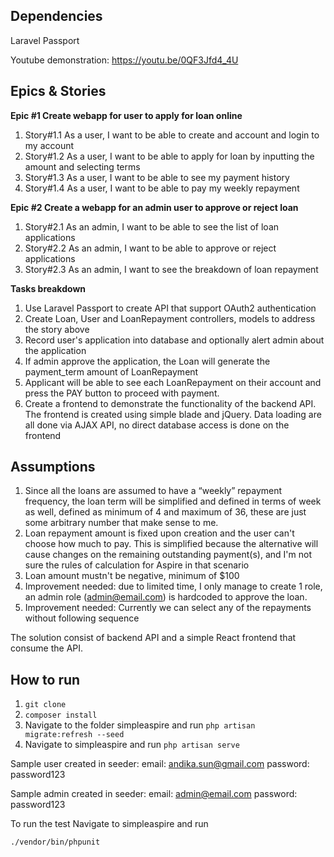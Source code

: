 ## Dependencies
Laravel Passport

Youtube demonstration: https://youtu.be/0QF3Jfd4_4U

## Epics & Stories
**Epic #1 Create webapp for user to apply for loan online**
1) Story#1.1 As a user, I want to be able to create and account and login to my account
2) Story#1.2 As a user, I want to be able to apply for loan by inputting the amount and selecting terms
3) Story#1.3 As a user, I want to be able to see my payment history
4) Story#1.4 As a user, I want to be able to pay my weekly repayment

**Epic #2 Create a webapp for an admin user to approve or reject loan**
1) Story#2.1 As an admin, I want to be able to see the list of loan applications
2) Story#2.2 As an admin, I want to be able to approve or reject applications
3) Story#2.3 As an admin, I want to see the breakdown of loan repayment

**Tasks breakdown**
1) Use Laravel Passport to create API that support OAuth2 authentication
2) Create Loan, User and LoanRepayment controllers, models to address the story above
3) Record user's application into database and optionally alert admin about the application
4) If admin approve the application, the Loan will generate the payment_term amount of LoanRepayment
5) Applicant will be able to see each LoanRepayment on their account and press the PAY button to proceed with payment.
6) Create a frontend to demonstrate the functionality of the backend API. The frontend is created using simple blade and jQuery. Data loading are all done via AJAX API, no direct database access is done on the frontend

## Assumptions
1. Since all the loans are assumed to have a “weekly” repayment frequency, the loan term will be simplified and defined in terms of week as well, defined as minimum of 4 and maximum of 36, these are just some arbitrary number that make sense to me.
2. Loan repayment amount is fixed upon creation and the user can't choose how much to pay. This is simplified because the alternative will cause changes on the remaining outstanding payment(s), and I'm not sure the rules of calculation for Aspire in that scenario
3. Loan amount mustn't be negative, minimum of $100
4. Improvement needed: due to limited time, I only manage to create 1 role, an admin role (admin@email.com) is hardcoded to approve the loan.
5. Improvement needed: Currently we can select any of the repayments without following sequence


The solution consist of backend API and a simple React frontend that consume the API.

## How to run
1) ```git clone```
2) ```composer install```
2) Navigate to the folder simpleaspire and run 
```php artisan migrate:refresh --seed```
3) Navigate to simpleaspire and run
```php artisan serve ```

Sample user created in seeder:
email: andika.sun@gmail.com
password: password123

Sample admin created in seeder:
email: admin@email.com
password: password123

To run the test
Navigate to simpleaspire and run
```
./vendor/bin/phpunit
```
